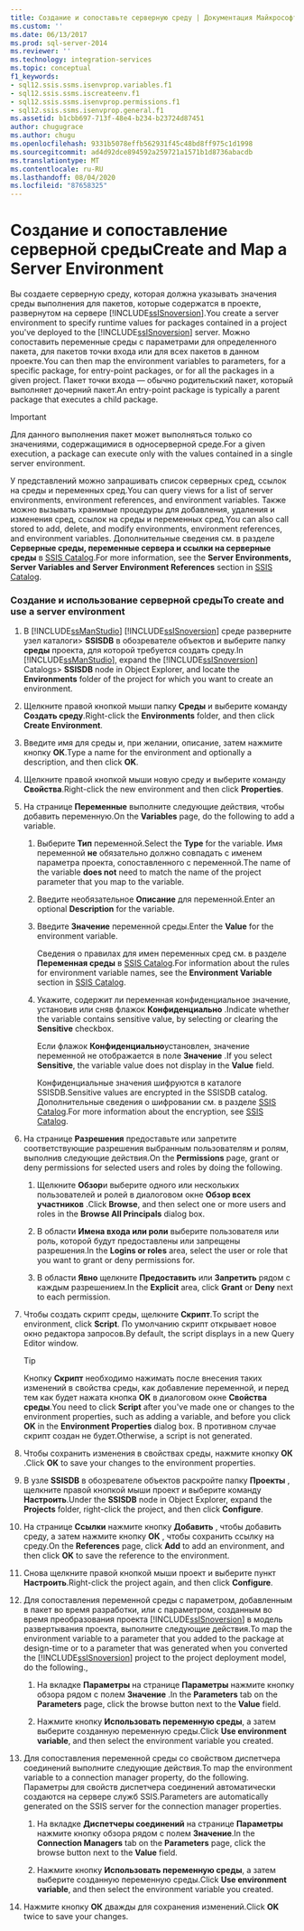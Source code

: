 ```yaml
---
title: Создание и сопоставьте серверную среду | Документация Майкрософт
ms.custom: ''
ms.date: 06/13/2017
ms.prod: sql-server-2014
ms.reviewer: ''
ms.technology: integration-services
ms.topic: conceptual
f1_keywords:
- sql12.ssis.ssms.isenvprop.variables.f1
- sql12.ssis.ssms.iscreateenv.f1
- sql12.ssis.ssms.isenvprop.permissions.f1
- sql12.ssis.ssms.isenvprop.general.f1
ms.assetid: b1cbb697-713f-48e4-b234-b23724d87451
author: chugugrace
ms.author: chugu
ms.openlocfilehash: 9331b5078effb562931f45c48bd8ff975c1d1998
ms.sourcegitcommit: ad4d92dce894592a259721a1571b1d8736abacdb
ms.translationtype: MT
ms.contentlocale: ru-RU
ms.lasthandoff: 08/04/2020
ms.locfileid: "87658325"
---
```

# <a name="create-and-map-a-server-environment"></a><span data-ttu-id="26a91-102">Создание и сопоставление серверной среды</span><span class="sxs-lookup"><span data-stu-id="26a91-102">Create and Map a Server Environment</span></span>
  <span data-ttu-id="26a91-103">Вы создаете серверную среду, которая должна указывать значения среды выполнения для пакетов, которые содержатся в проекте, развернутом на сервере [!INCLUDE[ssISnoversion](../includes/ssisnoversion-md.md)].</span><span class="sxs-lookup"><span data-stu-id="26a91-103">You create a server environment to specify runtime values for packages contained in a project you've deployed to the [!INCLUDE[ssISnoversion](../includes/ssisnoversion-md.md)] server.</span></span> <span data-ttu-id="26a91-104">Можно сопоставить переменные среды с параметрами для определенного пакета, для пакетов точки входа или для всех пакетов в данном проекте.</span><span class="sxs-lookup"><span data-stu-id="26a91-104">You can then map the environment variables to parameters, for a specific package, for entry-point packages, or for all the packages in a given project.</span></span> <span data-ttu-id="26a91-105">Пакет точки входа — обычно родительский пакет, который выполняет дочерний пакет.</span><span class="sxs-lookup"><span data-stu-id="26a91-105">An entry-point package is typically a parent package that executes a child package.</span></span>  
  
> [!IMPORTANT]  
>  <span data-ttu-id="26a91-106">Для данного выполнения пакет может выполняться только со значениями, содержащимися в односерверной среде.</span><span class="sxs-lookup"><span data-stu-id="26a91-106">For a given execution, a package can execute only with the values contained in a single server environment.</span></span>  
  
 <span data-ttu-id="26a91-107">У представлений можно запрашивать список серверных сред, ссылок на среды и переменных сред.</span><span class="sxs-lookup"><span data-stu-id="26a91-107">You can query views for a list of server environments, environment references, and environment variables.</span></span> <span data-ttu-id="26a91-108">Также можно вызывать хранимые процедуры для добавления, удаления и изменения сред, ссылок на среды и переменных сред.</span><span class="sxs-lookup"><span data-stu-id="26a91-108">You can also call stored to add, delete, and modify environments, environment references, and environment variables.</span></span> <span data-ttu-id="26a91-109">Дополнительные сведения см. в разделе **Серверные среды, переменные сервера и ссылки на серверные среды** в [SSIS Catalog](catalog/ssis-catalog.md).</span><span class="sxs-lookup"><span data-stu-id="26a91-109">For more information, see the **Server Environments, Server Variables and Server Environment References** section in [SSIS Catalog](catalog/ssis-catalog.md).</span></span>  
  
### <a name="to-create-and-use-a-server-environment"></a><span data-ttu-id="26a91-110">Создание и использование серверной среды</span><span class="sxs-lookup"><span data-stu-id="26a91-110">To create and use a server environment</span></span>  
  
1.  <span data-ttu-id="26a91-111">В [!INCLUDE[ssManStudio](../includes/ssmanstudio-md.md)] [!INCLUDE[ssISnoversion](../includes/ssisnoversion-md.md)] среде разверните узел каталоги> **SSISDB** в обозревателе объектов и выберите папку **среды** проекта, для которой требуется создать среду.</span><span class="sxs-lookup"><span data-stu-id="26a91-111">In [!INCLUDE[ssManStudio](../includes/ssmanstudio-md.md)], expand the [!INCLUDE[ssISnoversion](../includes/ssisnoversion-md.md)] Catalogs> **SSISDB** node in Object Explorer, and locate the **Environments** folder of the project for which you want to create an environment.</span></span>  
  
2.  <span data-ttu-id="26a91-112">Щелкните правой кнопкой мыши папку **Среды** и выберите команду **Создать среду**.</span><span class="sxs-lookup"><span data-stu-id="26a91-112">Right-click the **Environments** folder, and then click **Create Environment**.</span></span>  
  
3.  <span data-ttu-id="26a91-113">Введите имя для среды и, при желании, описание, затем нажмите кнопку **ОК**.</span><span class="sxs-lookup"><span data-stu-id="26a91-113">Type a name for the environment and optionally a description, and then click **OK**.</span></span>  
  
4.  <span data-ttu-id="26a91-114">Щелкните правой кнопкой мыши новую среду и выберите команду **Свойства**.</span><span class="sxs-lookup"><span data-stu-id="26a91-114">Right-click the new environment and then click **Properties**.</span></span>  
  
5.  <span data-ttu-id="26a91-115">На странице **Переменные** выполните следующие действия, чтобы добавить переменную.</span><span class="sxs-lookup"><span data-stu-id="26a91-115">On the **Variables** page, do the following to add a variable.</span></span>  
  
    1.  <span data-ttu-id="26a91-116">Выберите **Тип** переменной.</span><span class="sxs-lookup"><span data-stu-id="26a91-116">Select the **Type** for the variable.</span></span> <span data-ttu-id="26a91-117">Имя переменной **не** обязательно должно совпадать с именем параметра проекта, сопоставленного с переменной.</span><span class="sxs-lookup"><span data-stu-id="26a91-117">The name of the variable **does not** need to match the name of the project parameter that you map to the variable.</span></span>  
  
    2.  <span data-ttu-id="26a91-118">Введите необязательное **Описание** для переменной.</span><span class="sxs-lookup"><span data-stu-id="26a91-118">Enter an optional **Description** for the variable.</span></span>  
  
    3.  <span data-ttu-id="26a91-119">Введите **Значение** переменной среды.</span><span class="sxs-lookup"><span data-stu-id="26a91-119">Enter the **Value** for the environment variable.</span></span>  
  
         <span data-ttu-id="26a91-120">Сведения о правилах для имен переменных сред см. в разделе **Переменная среды** в [SSIS Catalog](catalog/ssis-catalog.md).</span><span class="sxs-lookup"><span data-stu-id="26a91-120">For information about the rules for environment variable names, see the **Environment Variable** section in [SSIS Catalog](catalog/ssis-catalog.md).</span></span>  
  
    4.  <span data-ttu-id="26a91-121">Укажите, содержит ли переменная конфиденциальное значение, установив или сняв флажок **Конфиденциально** .</span><span class="sxs-lookup"><span data-stu-id="26a91-121">Indicate whether the variable contains sensitive value, by selecting or clearing the **Sensitive** checkbox.</span></span>  
  
         <span data-ttu-id="26a91-122">Если флажок **Конфиденциально**установлен, значение переменной не отображается в поле **Значение** .</span><span class="sxs-lookup"><span data-stu-id="26a91-122">If you select **Sensitive**, the variable value does not display in the **Value** field.</span></span>  
  
         <span data-ttu-id="26a91-123">Конфиденциальные значения шифруются в каталоге SSISDB.</span><span class="sxs-lookup"><span data-stu-id="26a91-123">Sensitive values are encrypted in the SSISDB catalog.</span></span> <span data-ttu-id="26a91-124">Дополнительные сведения о шифровании см. в разделе [SSIS Catalog](catalog/ssis-catalog.md).</span><span class="sxs-lookup"><span data-stu-id="26a91-124">For more information about the encryption, see [SSIS Catalog](catalog/ssis-catalog.md).</span></span>  
  
6.  <span data-ttu-id="26a91-125">На странице **Разрешения** предоставьте или запретите соответствующие разрешения выбранным пользователям и ролям, выполнив следующие действия.</span><span class="sxs-lookup"><span data-stu-id="26a91-125">On the **Permissions** page, grant or deny permissions for selected users and roles by doing the following.</span></span>  
  
    1.  <span data-ttu-id="26a91-126">Щелкните **Обзор**и выберите одного или нескольких пользователей и ролей в диалоговом окне **Обзор всех участников** .</span><span class="sxs-lookup"><span data-stu-id="26a91-126">Click **Browse**, and then select one or more users and roles in the **Browse All Principals** dialog box.</span></span>  
  
    2.  <span data-ttu-id="26a91-127">В области **Имена входа или роли** выберите пользователя или роль, которой будут предоставлены или запрещены разрешения.</span><span class="sxs-lookup"><span data-stu-id="26a91-127">In the **Logins or roles** area, select the user or role that you want to grant or deny permissions for.</span></span>  
  
    3.  <span data-ttu-id="26a91-128">В области **Явно** щелкните **Предоставить** или **Запретить** рядом с каждым разрешением.</span><span class="sxs-lookup"><span data-stu-id="26a91-128">In the **Explicit** area, click **Grant** or **Deny** next to each permission.</span></span>  
  
7.  <span data-ttu-id="26a91-129">Чтобы создать скрипт среды, щелкните **Скрипт**.</span><span class="sxs-lookup"><span data-stu-id="26a91-129">To script the environment, click **Script**.</span></span> <span data-ttu-id="26a91-130">По умолчанию скрипт открывает новое окно редактора запросов.</span><span class="sxs-lookup"><span data-stu-id="26a91-130">By default, the script displays in a new Query Editor window.</span></span>  
  
    > [!TIP]  
    >  <span data-ttu-id="26a91-131">Кнопку **Скрипт** необходимо нажимать после внесения таких изменений в свойства среды, как добавление переменной, и перед тем как будет нажата кнопка **ОК** в диалоговом окне **Свойства среды**.</span><span class="sxs-lookup"><span data-stu-id="26a91-131">You need to click **Script** after you've made one or changes to the environment properties, such as adding a variable, and before you click **OK** in the **Environment Properties** dialog box.</span></span> <span data-ttu-id="26a91-132">В противном случае скрипт создан не будет.</span><span class="sxs-lookup"><span data-stu-id="26a91-132">Otherwise, a script is not generated.</span></span>  
  
8.  <span data-ttu-id="26a91-133">Чтобы сохранить изменения в свойствах среды, нажмите кнопку **ОК** .</span><span class="sxs-lookup"><span data-stu-id="26a91-133">Click **OK** to save your changes to the environment properties.</span></span>  
  
9. <span data-ttu-id="26a91-134">В узле **SSISDB** в обозревателе объектов раскройте папку **Проекты** , щелкните правой кнопкой мыши проект и выберите команду **Настроить**.</span><span class="sxs-lookup"><span data-stu-id="26a91-134">Under the **SSISDB** node in Object Explorer, expand the **Projects** folder, right-click the project, and then click **Configure**.</span></span>  
  
10. <span data-ttu-id="26a91-135">На странице **Ссылки** нажмите кнопку **Добавить** , чтобы добавить среду, а затем нажмите кнопку **ОК** , чтобы сохранить ссылку на среду.</span><span class="sxs-lookup"><span data-stu-id="26a91-135">On the **References** page, click **Add** to add an environment, and then click **OK** to save the reference to the environment.</span></span>  
  
11. <span data-ttu-id="26a91-136">Снова щелкните правой кнопкой мыши проект и выберите пункт **Настроить**.</span><span class="sxs-lookup"><span data-stu-id="26a91-136">Right-click the project again, and then click **Configure**.</span></span>  
  
12. <span data-ttu-id="26a91-137">Для сопоставления переменной среды с параметром, добавленным в пакет во время разработки, или с параметром, созданным во время преобразования проекта [!INCLUDE[ssISnoversion](../includes/ssisnoversion-md.md)] в модель развертывания проекта, выполните следующие действия.</span><span class="sxs-lookup"><span data-stu-id="26a91-137">To map the environment variable to a parameter that you added to the package at design-time or to a parameter that was generated when you converted the [!INCLUDE[ssISnoversion](../includes/ssisnoversion-md.md)] project to the project deployment model, do the following.,</span></span>  
  
    1.  <span data-ttu-id="26a91-138">На вкладке **Параметры** на странице **Параметры** нажмите кнопку обзора рядом с полем **Значение** .</span><span class="sxs-lookup"><span data-stu-id="26a91-138">In the **Parameters** tab on the **Parameters** page, click the browse button next to the **Value** field.</span></span>  
  
    2.  <span data-ttu-id="26a91-139">Нажмите кнопку **Использовать переменную среды**, а затем выберите созданную переменную среды.</span><span class="sxs-lookup"><span data-stu-id="26a91-139">Click **Use environment variable**, and then select the environment variable you created.</span></span>  
  
13. <span data-ttu-id="26a91-140">Для сопоставления переменной среды со свойством диспетчера соединений выполните следующие действия.</span><span class="sxs-lookup"><span data-stu-id="26a91-140">To map the environment variable to a connection manager property, do the following.</span></span> <span data-ttu-id="26a91-141">Параметры для свойств диспетчера соединений автоматически создаются на сервере служб SSIS.</span><span class="sxs-lookup"><span data-stu-id="26a91-141">Parameters are automatically generated on the SSIS server for the connection manager properties.</span></span>  
  
    1.  <span data-ttu-id="26a91-142">На вкладке **Диспетчеры соединений** на странице **Параметры** нажмите кнопку обзора рядом с полем **Значение**.</span><span class="sxs-lookup"><span data-stu-id="26a91-142">In the **Connection Managers** tab on the **Parameters** page, click the browse button next to the **Value** field.</span></span>  
  
    2.  <span data-ttu-id="26a91-143">Нажмите кнопку **Использовать переменную среды**, а затем выберите созданную переменную среды.</span><span class="sxs-lookup"><span data-stu-id="26a91-143">Click **Use environment variable**, and then select the environment variable you created.</span></span>  
  
14. <span data-ttu-id="26a91-144">Нажмите кнопку **ОК** дважды для сохранения изменений.</span><span class="sxs-lookup"><span data-stu-id="26a91-144">Click **OK** twice to save your changes.</span></span>  
  
  
